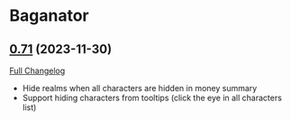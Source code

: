# Baganator

## [0.71](https://github.com/Auctionator/Baganator/tree/0.71) (2023-11-30)
[Full Changelog](https://github.com/Auctionator/Baganator/compare/0.70...0.71) 

- Hide realms when all characters are hidden in money summary  
- Support hiding characters from tooltips (click the eye in all characters list)  
